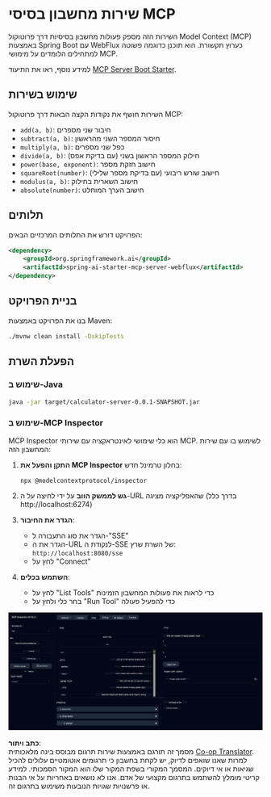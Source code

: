 <!--
CO_OP_TRANSLATOR_METADATA:
{
  "original_hash": "ed9cab32cc67c12d8969b407aa47100a",
  "translation_date": "2025-06-11T09:34:17+00:00",
  "source_file": "03-GettingStarted/01-first-server/solution/java/README.md",
  "language_code": "he"
}
-->
# שירות מחשבון בסיסי MCP

השירות הזה מספק פעולות מחשבון בסיסיות דרך פרוטוקול Model Context (MCP) באמצעות Spring Boot עם WebFlux כערוץ תקשורת. הוא תוכנן כדוגמה פשוטה למתחילים הלומדים על מימושי MCP.

למידע נוסף, ראו את התיעוד [MCP Server Boot Starter](https://docs.spring.io/spring-ai/reference/api/mcp/mcp-server-boot-starter-docs.html).


## שימוש בשירות

השירות חושף את נקודות הקצה הבאות דרך פרוטוקול MCP:

- `add(a, b)`: חיבור שני מספרים
- `subtract(a, b)`: חיסור המספר השני מהראשון
- `multiply(a, b)`: כפל שני מספרים
- `divide(a, b)`: חילוק המספר הראשון בשני (עם בדיקת אפס)
- `power(base, exponent)`: חישוב חזקת מספר
- `squareRoot(number)`: חישוב שורש ריבועי (עם בדיקת מספר שלילי)
- `modulus(a, b)`: חישוב השארית בחילוק
- `absolute(number)`: חישוב הערך המוחלט

## תלותים

הפרויקט דורש את התלותים המרכזיים הבאים:

```xml
<dependency>
    <groupId>org.springframework.ai</groupId>
    <artifactId>spring-ai-starter-mcp-server-webflux</artifactId>
</dependency>
```

## בניית הפרויקט

בנו את הפרויקט באמצעות Maven:
```bash
./mvnw clean install -DskipTests
```

## הפעלת השרת

### שימוש ב-Java

```bash
java -jar target/calculator-server-0.0.1-SNAPSHOT.jar
```

### שימוש ב-MCP Inspector

MCP Inspector הוא כלי שימושי לאינטראקציה עם שירותי MCP. לשימוש בו עם שירות המחשבון הזה:

1. **התקן והפעל את MCP Inspector** בחלון טרמינל חדש:
   ```bash
   npx @modelcontextprotocol/inspector
   ```

2. **גש לממשק הווב** על ידי לחיצה על ה-URL שהאפליקציה מציגה (בדרך כלל http://localhost:6274)

3. **הגדר את החיבור**:
   - הגדר את סוג התעבורה ל-"SSE"
   - הגדר את ה-URL לנקודת ה-SSE של השרת שרץ: `http://localhost:8080/sse`
   - לחץ על "Connect"

4. **השתמש בכלים**:
   - לחץ על "List Tools" כדי לראות את פעולות המחשבון הזמינות
   - בחר כלי ולחץ על "Run Tool" כדי להפעיל פעולה

![MCP Inspector Screenshot](../../../../../../translated_images/tool.40e180a7b0d0fe2067cf96435532b01f63f7f8619d6b0132355a04b426b669ac.he.png)

**כתב ויתור**:  
מסמך זה תורגם באמצעות שירות תרגום מבוסס בינה מלאכותית [Co-op Translator](https://github.com/Azure/co-op-translator). למרות שאנו שואפים לדיוק, יש לקחת בחשבון כי תרגומים אוטומטיים עלולים להכיל שגיאות או אי דיוקים. המסמך המקורי בשפת המקור שלו הוא המקור הסמכותי. למידע קריטי מומלץ להשתמש בתרגום מקצועי של אדם. אנו לא נושאים באחריות על אי הבנות או פרשנויות שגויות הנובעות משימוש בתרגום זה.